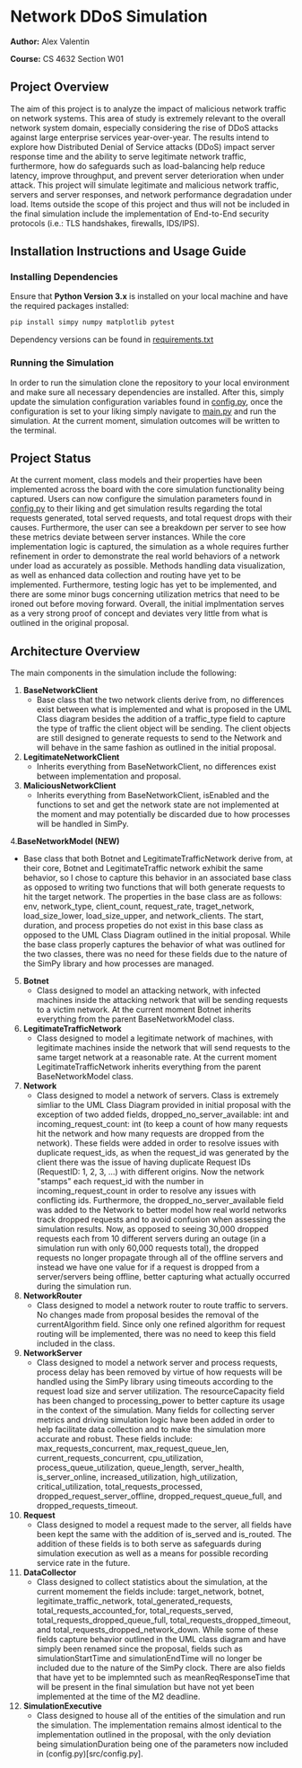 # Network DDoS Simulation

**Author:** Alex Valentin

**Course:** CS 4632 Section W01

## Project Overview
The aim of this project is to analyze the impact of malicious network traffic on network systems. This area of study is extremely relevant to the overall network system domain, especially considering the rise of DDoS attacks against large enterprise services year-over-year. The results intend to explore how Distributed Denial of Service attacks (DDoS) impact server response time and the ability to serve legitimate network traffic, furthermore, how do safeguards such as load-balancing help reduce latency, improve throughput, and prevent server deterioration when under attack. This project will simulate legitimate and malicious network traffic, servers and server responses, and network performance degradation under load. Items outside the scope of this project and thus will not be included in the final simulation include the implementation of End-to-End security protocols (i.e.: TLS handshakes, firewalls, IDS/IPS).

## Installation Instructions and Usage Guide
### Installing Dependencies
Ensure that **Python Version 3.x** is installed on your local machine and have the required packages installed:

```bash
pip install simpy numpy matplotlib pytest
```

Dependency versions can be found in [requirements.txt](requirements.txt)

### Running the Simulation
In order to run the simulation clone the repository to your local environment and make sure all necessary dependencies are installed. After this, simply update the simulation configuration variables found in [config.py](src/config.py), once the configuration is set to your liking simply navigate to [main.py](src/main.py) and run the simulation. At the current moment, simulation outcomes will be written to the terminal.

## Project Status
At the current moment, class models and their properties have been implemented across the board with the core simulation functionality being captured. Users can now configure the simulation parameters found in [config.py](src/config.py) to their liking and get simulation results regarding the total requests generated, total served requests, and total request drops with their causes. Furthermore, the user can see a breakdown per server to see how these metrics deviate between server instances. While the core implementation logic is captured, the simulation as a whole requires further refinement in order to demonstrate the real world behaviors of a network under load as accurately as possible. Methods handling data visualization, as well as enhanced data collection and routing have yet to be implemented. Furthermore, testing logic has yet to be implemented, and there are some minor bugs concerning utilization metrics that need to be ironed out before moving forward. Overall, the initial implmentation serves as a very strong proof of concept and deviates very little from what is outlined in the original proposal.  

## Architecture Overview
The main components in the simulation include the following: 
1. **BaseNetworkClient**
   - Base class that the two network clients derive from, no differences exist between what is implemented and what is proposed in the UML Class diagram besides the addition of a traffic_type field to capture the type of traffic the client object will be sending. The client objects are still designed to generate requests to send to the Network and will behave in the same fashion as outlined in the initial proposal.
2. **LegitimateNetworkClient**
   - Inherits everything from BaseNetworkClient, no differences exist between implementation and proposal.
3. **MaliciousNetworkClient**
   - Inherits everything from BaseNetworkClient, isEnabled and the functions to set and get the network state are not implemented at the moment and may potentially be discarded due to how processes will be handled in SimPy.

4.**BaseNetworkModel (NEW)**
   - Base class that both Botnet and LegitimateTrafficNetwork derive from, at their core, Botnet and LegitimateTraffic network exhibit the same behavior, so I chose to capture this behavior in an associated base class as opposed to writing two functions that will both generate requests to hit the target network. The properties in the base class are as follows: env, network_type, client_count, request_rate, traget_network, load_size_lower, load_size_upper, and network_clients. The start, duration, and process propeties do not exist in this base class as opposed to the UML Class Diagram outlined in the initial proposal. While the base class properly captures the behavior of what was outlined for the two classes, there was no need for these fields due to the nature of the SimPy library and how processes are managed. 
5. **Botnet**
   - Class designed to model an attacking network, with infected machines inside the attacking network that will be sending requests to a victim network. At the current moment Botnet inherits everything from the parent BaseNetworkModel class.
6. **LegitimateTrafficNetwork**
   - Class designed to model a legitimate network of machines, with legitimate machines inside the network that will send requests to the same target network at a reasonable rate. At the current moment LegitimateTrafficNetwork inherits everything from the parent BaseNetworkModel class.
7. **Network**
   - Class designed to model a network of servers. Class is extremely simliar to the UML Class Diagram provided in initial proposal with the exception of two added fields, dropped_no_server_available: int and incoming_request_count: int (to keep a count of how many requests hit the network and how many requests are dropped from the network). These fields were added in order to resolve issues with duplicate request_ids, as when the request_id was generated by the client there was the issue of having duplicate Request IDs (RequestID: 1, 2, 3, ...) with different origins. Now the network "stamps" each request_id with the number in incoming_request_count in order to resolve any issues with conflicting ids. Furthermore, the dropped_no_server_available field was added to the Network to better model how real world networks track dropped requests and to avoid confusion when assessing the simulation results. Now, as opposed to seeing 30,000 dropped requests each from 10 different servers during an outage (in a simulation run with only 60,000 requests total), the dropped requests no longer propagate through all of the offline servers and instead we have one value for if a request is dropped from a server/servers being offline, better capturing what actually occurred during the simulation run.
8. **NetworkRouter**
    - Class designed to model a network router to route traffic to servers. No changes made from proposal besides the removal of the currentAlgorithm field. Since only one refined algorithm for request routing will be implemented, there was no need to keep this field included in the class.
9. **NetworkServer**
    - Class designed to model a network server and process requests, process delay has been removed by virtue of how requests will be handled using the SimPy library using timeouts according to the request load size and server utilization. The resourceCapacity field has been changed to processing_power to better capture its usage in the context of the simulation. Many fields for collecting server metrics and driving simulation logic have been added in order to help facilitate data collection and to make the simulation more accurate and robust. These fields include: max_requests_concurrent, max_request_queue_len, current_requests_concurrent, cpu_utilization, process_queue_utilization, queue_length, server_health, is_server_online, increased_utilization, high_utilization, critical_utilization, total_requests_processed, dropped_request_server_offline, dropped_request_queue_full, and dropped_requests_timeout.
10. **Request**
    - Class designed to model a request made to the server, all fields have been kept the same with the addition of is_served and is_routed. The addition of these fields is to both serve as safeguards during simulation execution as well as a means for possible recording service rate in the future.
11. **DataCollector**
    - Class designed to collect statistics about the simulation, at the current momement the fields include: target_network, botnet, legitimate_traffic_network, total_generated_requests, total_requests_accounted_for, total_requests_served, total_requests_dropped_queue_full, total_requests_dropped_timeout, and total_requests_dropped_network_down. While some of these fields capture behavior outlined in the UML class diagram and have simply been renamed since the proposal, fields such as simulationStartTime and simulationEndTime will no longer be included due to the nature of the SimPy clock. There are also fields that have yet to be implemnted such as meanReqResponseTime that will be present in the final simulation but have not yet been implemented at the time of the M2 deadline. 
12. **SimulationExecutive**
    - Class designed to house all of the entities of the simulation and run the simulation. The implementation remains almost identical to the implementation outlined in the proposal, with the only deviation being simulationDuration being one of the parameters now included in (config.py)[src/config.py].



